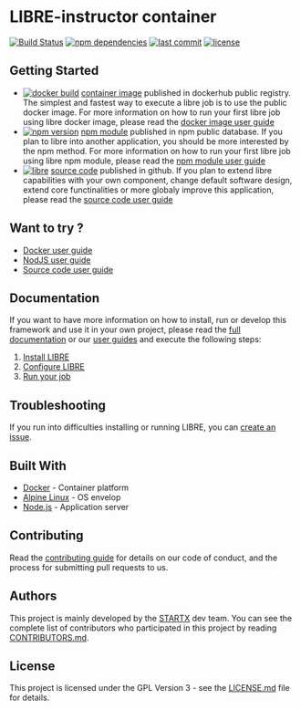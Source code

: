 # LIBRE-instructor container

[![Build Status](https://travis-ci.org/startxfr/libre.svg?branch=v0.8.11)](https://travis-ci.org/startxfr/libre) [![npm dependencies](https://david-dm.org/startxfr/libre.svg)](https://www.npmjs.com/package/libre) [![last commit](https://img.shields.io/github/last-commit/startxfr/libre.svg)](https://github.com/startxfr/libre) [![license](https://img.shields.io/github/license/startxfr/libre.svg)](https://github.com/startxfr/libre)

## Getting Started

- [![docker build](https://img.shields.io/docker/build/startx/libre.svg)](https://hub.docker.com/r/startx/libre/) [container image](https://hub.docker.com/r/startx/libre) published in dockerhub public registry. The simplest and fastest way to execute a libre job is to use the public docker image. For more information on how to run your first libre job using libre docker image, please read the [docker image user guide](https://github.com/startxfr/libre/tree/v0.8.11/docs/guides/USE_docker.md)
- [![npm version](https://badge.fury.io/js/libre.svg)](https://www.npmjs.com/package/libre) [npm module](https://www.npmjs.com/package/libre) published in npm public database. If you plan to libre into another application, you should be more interested by the npm method. For more information on how to run your first libre job using libre npm module, please read the [npm module user guide](https://github.com/startxfr/libre/tree/v0.8.11/docs/guides/USE_npm.md)
- [![libre](https://img.shields.io/badge/latest-v0.8.11-blue.svg)](https://github.com/startxfr/libre) [source code](https://github.com/startxfr/libre/tree/v0.8.11) published in github. If you plan to extend libre capabilities with your own component, change default software design, extend core functinalities or more globaly improve this application, please read the [source code user guide](https://github.com/startxfr/libre/tree/v0.8.11/docs/guides/USE_source.md)

## Want to try ?

- [Docker user guide](https://github.com/startxfr/libre/tree/v0.8.11/docs/user-guides/USE_docker.md)
- [NodJS user guide](https://github.com/startxfr/libre/tree/v0.8.11/docs/user-guides/USE_npm.md)
- [Source code user guide](https://github.com/startxfr/libre/tree/v0.8.11/docs/developer/DOCKER.md)

## Documentation

If you want to have more information on how to install, run or develop this framework and use it in your own project, please read the [full documentation](https://github.com/startxfr/libre/tree/v0.8.11/docs/README.md) or our [user guides](https://github.com/startxfr/libre/tree/v0.8.11/docs/guides/README.md) and execute the following steps:

1. [Install LIBRE](https://github.com/startxfr/libre/tree/v0.8.11/docs/user-guides/install-instructor.md)
2. [Configure LIBRE](https://github.com/startxfr/libre/tree/v0.8.11/docs/user-guides/install-session.md)
3. [Run your job](https://github.com/startxfr/libre/tree/v0.8.11/docs/developer/DOCKER.md)

## Troubleshooting

If you run into difficulties installing or running LIBRE, you can [create an issue](https://github.com/startxfr/libre/issues/new).

## Built With

* [Docker](https://www.docker.com/) - Container platform
* [Alpine Linux](https://alpinelinux.org/) - OS envelop
* [Node.js](https://nodejs.org) - Application server

## Contributing

Read the [contributing guide](../../CONTRIBUTING.md) for details on our code of conduct, and the process for submitting pull requests to us.

## Authors

This project is mainly developed by the [STARTX](https://www.startx.fr) dev team. You can see the complete list of contributors who participated in this project by reading [CONTRIBUTORS.md](https://github.com/startxfr/libre/tree/v0.8.11/docs/CONTRIBUTORS.md).

## License

This project is licensed under the GPL Version 3 - see the [LICENSE.md](https://github.com/startxfr/libre/tree/v0.8.11/docs/LICENSE.md) file for details.
